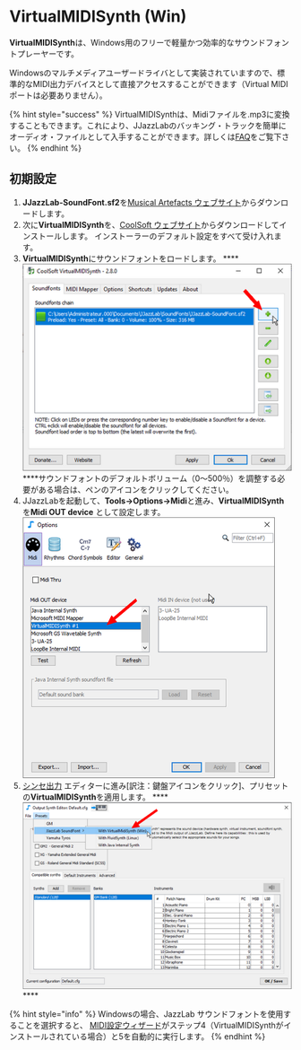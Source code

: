 # VirtualMIDISynth \(Win\)

**VirtualMIDISynth**は、Windows用のフリーで軽量かつ効率的なサウンドフォントプレーヤーです。

Windowsのマルチメディアユーザードライバとして実装されていますので、標準的なMIDI出力デバイスとして直接アクセスすることができます（Virtual MIDI ポートは必要ありません）。

{% hint style="success" %}
VirtualMIDISynthは、Midiファイルを.mp3に変換することもできます。これにより、JJazzLabのバッキング・トラックを簡単にオーディオ・ファイルとして入手することができます。詳しくは[FAQ](../../faq.md#generate-mp3)をご覧下さい。
{% endhint %}

## 初期設定

1. **JJazzLab-SoundFont.sf2**を[Musical Artefacts ウェブサイト](https://musical-artifacts.com/artifacts/1036)からダウンロードします。 
2. 次に**VirtualMIDISynth**を、[CoolSoft ウェブサイト](https://coolsoft.altervista.org/virtualmidisynth)からダウンロードしてインストールします。 インストーラーのデフォルト設定をすべて受け入れます。 
3. **VirtualMIDISynth**にサウンドフォントをロードします。 ****![](../../.gitbook/assets/vms-loadsoundfont.png)  ****サウンドフォントのデフォルトボリューム（0～500％）を調整する必要がある場合は、ペンのアイコンをクリックしてください。 
4. JJazzLabを起動して、**Tools→Options→Midi**と進み、**VirtualMIDISynth**を**Midi OUT device** として設定します。  ![](../../.gitbook/assets/vms-setmididevice.png)  
5. [シンセ出力](../output-synth.md) エディターに進み\[訳注：鍵盤アイコンをクリック\]、プリセットの**VirtualMIDISynth**を適用します。 ****![](../../.gitbook/assets/outputsynth-presetvms.png) ****

{% hint style="info" %}
Windowsの場合、JazzLab サウンドフォントを使用することを選択すると、 [MIDI設定ウィザード](../midi-configuration.md#midi-configuration-wizard)がステップ4（VirtualMIDISynthがインストールされている場合）と5を自動的に実行します。
{% endhint %}

